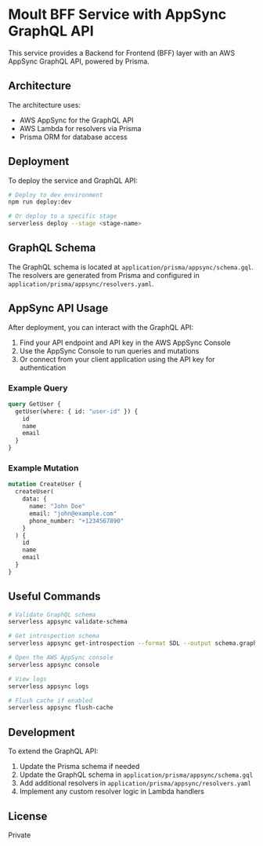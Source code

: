 # Moult BFF Service with AppSync GraphQL API

This service provides a Backend for Frontend (BFF) layer with an AWS AppSync GraphQL API, powered by Prisma.

## Architecture

The architecture uses:

- AWS AppSync for the GraphQL API
- AWS Lambda for resolvers via Prisma
- Prisma ORM for database access

## Deployment

To deploy the service and GraphQL API:

```bash
# Deploy to dev environment
npm run deploy:dev

# Or deploy to a specific stage
serverless deploy --stage <stage-name>
```

## GraphQL Schema

The GraphQL schema is located at `application/prisma/appsync/schema.gql`. The resolvers are generated from Prisma and configured in `application/prisma/appsync/resolvers.yaml`.

## AppSync API Usage

After deployment, you can interact with the GraphQL API:

1. Find your API endpoint and API key in the AWS AppSync Console
2. Use the AppSync Console to run queries and mutations
3. Or connect from your client application using the API key for authentication

### Example Query

```graphql
query GetUser {
  getUser(where: { id: "user-id" }) {
    id
    name
    email
  }
}
```

### Example Mutation

```graphql
mutation CreateUser {
  createUser(
    data: {
      name: "John Doe"
      email: "john@example.com"
      phone_number: "+1234567890"
    }
  ) {
    id
    name
    email
  }
}
```

## Useful Commands

```bash
# Validate GraphQL schema
serverless appsync validate-schema

# Get introspection schema
serverless appsync get-introspection --format SDL --output schema.graphql

# Open the AWS AppSync console
serverless appsync console

# View logs
serverless appsync logs

# Flush cache if enabled
serverless appsync flush-cache
```

## Development

To extend the GraphQL API:

1. Update the Prisma schema if needed
2. Update the GraphQL schema in `application/prisma/appsync/schema.gql`
3. Add additional resolvers in `application/prisma/appsync/resolvers.yaml`
4. Implement any custom resolver logic in Lambda handlers

## License

Private

